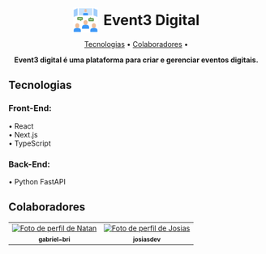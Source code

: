 <div align="center" style="display: flex; justify-content: center; align-items: center">
  <img src="./icones/evento_logo.png" alt="Logo" style="width: 50px; height: 50px; margin-right: 10px;">
  <h1 style="font-weight: bold; margin: 0;">Event3 Digital</h1>
</div>

<p align="center">
 <a href="#technologies">Tecnologias</a> •
 <a href="#colab">Colaboradores</a> •
</p>

<p align="center">
    <b>
  Event3 digital é uma plataforma para criar e gerenciar eventos digitais.
    </b>
</p>

<h2 id="technologies">Tecnologias</h2>

<h3 id="technologies">Front-End:</h3>
• React <br>
• Next.js <br>
• TypeScript

<h3 id="technologies">Back-End:</h3>
• Python FastAPI

<h2 id="colab">Colaboradores</h2>

<table align="center">
  <tr>
    <td align="center">
      <a href="https://github.com/gabriel-bri">
        <img src="https://avatars.githubusercontent.com/u/34654875?v=4" width="100px" alt="Foto de perfil de Natan"/>
        <br>
        <sub>
          <b>gabriel-bri</b>
        </sub>
      </a>
    </td>
    <td align="center">
      <a href="https://github.com/josiasdev">
        <img src="https://avatars.githubusercontent.com/u/71450649?v=4" width="100px" alt="Foto de perfil de Josias"/>
        <br>
        <sub>
          <b>josiasdev</b>
        </sub>
      </a>
    </td>
  </tr>
</table>
